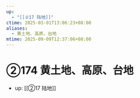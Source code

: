 ```yaml
---
up:
  - "[[②17 陆地]]"
ctime: 2025-03-01T13:06:23+08:00
aliases:
  - 黄土地、高原、台地
mtime: 2025-09-09T12:37:06+08:00
---
```


# ②174 黄土地、高原、台地

- up: [[②17 陆地]]
